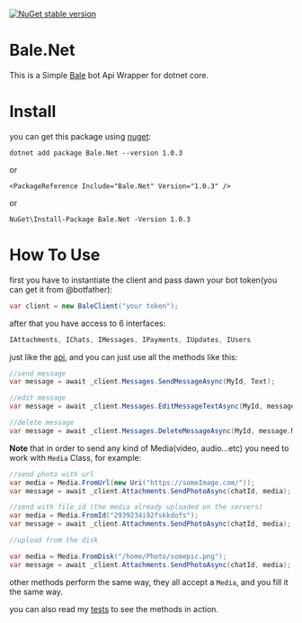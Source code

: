 [![NuGet stable version](https://badgen.net/nuget/v/Bale.Net)](https://www.nuget.org/packages/Bale.Net)
<!--![Nuget](https://img.shields.io/nuget/dt/Bale.Net)
-->
# Bale.Net

This is a Simple [Bale](https://bale.ai/) bot Api Wrapper for dotnet core.

# Install

you can get this package using [nuget](https://www.nuget.org/packages/Bale.Net/):

`dotnet add package Bale.Net --version 1.0.3`

or

`<PackageReference Include="Bale.Net" Version="1.0.3" />`

or

`NuGet\Install-Package Bale.Net -Version 1.0.3`

# How To Use

first you have to instantiate the client and pass dawn your bot token(you can get it from @botfather):

```csharp
var client = new BaleClient("your token");
```

after that you have access to 6 interfaces:

```csharp
IAttachments, IChats, IMessages, IPayments, IUpdates, IUsers
```

just like the [api](https://dev.bale.ai/api), and you can just use all the methods like this:

```csharp
//send message
var message = await _client.Messages.SendMessageAsync(MyId, Text);

//edit message
var message = await _client.Messages.EditMessageTextAsync(MyId, messageId, $"new txt");

//delete message
var message = await _client.Messages.DeleteMessageAsync(MyId, message.MessageId);
```

**Note** that in order to send any kind of Media(video, audio...etc) you need to work with `Media` Class, for example:

```csharp
//send photo with url
var media = Media.FromUrl(new Uri("https://someImage.com/"));
var message = await _client.Attachments.SendPhotoAsync(chatId, media);

//send with file_id (the media already uploaded on the servers)
var media = Media.FromId("2939234i92fskkdofs");
var message = await _client.Attachments.SendPhotoAsync(chatId, media);

//upload from the disk

var media = Media.FromDisk("/home/Photo/somepic.png");
var message = await _client.Attachments.SendPhotoAsync(chatId, media);
```

other methods perform the same way, they all accept a `Media`, and you fill it the same way.

you can also read my [tests](https://github.com/MrAliSalehi/Bale.Net/tree/master/Bale.Net.NUnit/InterfaceTests) to see the methods in action.
